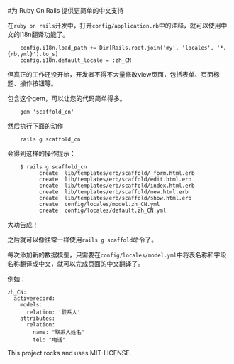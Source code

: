 #为 Ruby On Rails 提供更简单的中文支持

在`ruby on rails`开发中，打开`config/application.rb`中的注释，就可以使用中文的I18n翻译功能了。

```
    config.i18n.load_path += Dir[Rails.root.join('my', 'locales', '*.{rb,yml}').to_s]
    config.i18n.default_locale = :zh_CN
```

但真正的工作还没开始，开发者不得不大量修改view页面，包括表单、页面标题、操作按钮等。

包含这个gem，可以让您的代码简单得多。

```
    gem 'scaffold_cn'
```

然后执行下面的动作
```
    rails g scaffold_cn
```
会得到这样的操作提示：
```
    $ rails g scaffold_cn
          create  lib/templates/erb/scaffold/_form.html.erb
          create  lib/templates/erb/scaffold/edit.html.erb
          create  lib/templates/erb/scaffold/index.html.erb
          create  lib/templates/erb/scaffold/new.html.erb
          create  lib/templates/erb/scaffold/show.html.erb
          create  config/locales/model.zh_CN.yml
          create  config/locales/default.zh_CN.yml
```
大功告成！

之后就可以像往常一样使用`rails g scaffold`命令了。

每次添加新的数据模型，只需要在`config/locales/model.yml`中将表名称和字段名称翻译成中文，就可以完成页面的中文翻译了。

例如：
```
zh_CN:
  activerecord:
    models:
      relation: '联系人'
    attributes:
      relation:
        name: "联系人姓名"
        tel: "电话"
```

This project rocks and uses MIT-LICENSE.